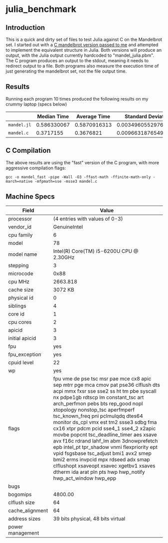 # julia_benchmark

## Introduction
This is a quick and dirty set of files to test Julia against C on the Mandelbrot set.
I started out with a 
[C mandelbrot version passed to me](https://github.com/xscott/working/blob/master/excess0/mandel.c) 
and attempted to implement the 
equivalent structure in Julia. Both versions will produce an output, with the Julia 
output currently hardcoded to "mandel_julia.pbm". The C program produces an output to 
the stdout, meaning it needs to redirect output to a file. Both programs also measure 
the execution time of just generating the mandelbrot set, not the file output time.

## Results
Running each program 10 times produced the following results on my crummy laptop (specs below)

|             | Median Time | Average Time | Standard Deviation   |
|-------------|-------------|--------------|----------------------|
| `mandel.jl` | 0.586330067 | 0.5870916313 | 0.003496055297644133 |
| `mandel.c`  | 0.3717155   | 0.3676821    | 0.009663187654990225 |

## C Compilation

The above results are using the "fast" version of the C program, with more aggressive compilation flags:

    gcc -o mandel_fast -pipe -Wall -O3 -ffast-math -ffinite-math-only -march=native -mfpmath=sse -msse3 mandel.c

## Machine Specs


| Field           | Value |
|-----------------|--------------------------------|
| processor       | (4 entries with values of 0-3) |
| vendor_id       | GenuineIntel |
| cpu family      | 6 |
| model           | 78 |
| model name      | Intel(R) Core(TM) i5-6200U CPU @ 2.30GHz |
| stepping        | 3 |
| microcode       | 0x88 |
| cpu MHz         | 2663.818 |
| cache size      | 3072 KB |
| physical id     | 0 |
| siblings        | 4 |
| core id         | 1 |
| cpu cores       | 2 |
| apicid          | 3 |
| initial apicid  | 3 |
| fpu             | yes |
| fpu_exception   | yes |
| cpuid level     | 22 |
| wp              | yes |
| flags           | fpu vme de pse tsc msr pae mce cx8 apic sep mtrr pge mca cmov pat pse36 clflush dts acpi mmx fxsr sse sse2 ss ht tm pbe syscall nx pdpe1gb rdtscp lm constant_tsc art arch_perfmon pebs bts rep_good nopl xtopology nonstop_tsc aperfmperf tsc_known_freq pni pclmulqdq dtes64 monitor ds_cpl vmx est tm2 ssse3 sdbg fma cx16 xtpr pdcm pcid sse4_1 sse4_2 x2apic movbe popcnt tsc_deadline_timer aes xsave avx f16c rdrand lahf_lm abm 3dnowprefetch epb intel_pt tpr_shadow vnmi flexpriority ept vpid fsgsbase tsc_adjust bmi1 avx2 smep bmi2 erms invpcid mpx rdseed adx smap clflushopt xsaveopt xsavec xgetbv1 xsaves dtherm ida arat pln pts hwp hwp_notify hwp_act_window hwp_epp |
| bugs            |  |
| bogomips        | 4800.00 |
| clflush size    | 64 |
| cache_alignment | 64 |
| address sizes   | 39 bits physical, 48 bits virtual |
| power management| |


